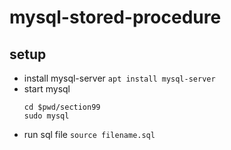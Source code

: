 # mysql-stored-procedure
## setup 
* install mysql-server
  `apt install mysql-server`
* start mysql
  ```
  cd $pwd/section99
  sudo mysql
  ``` 
* run sql file
  `source filename.sql`
  
  



